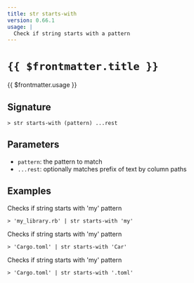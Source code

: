 ```yaml
---
title: str starts-with
version: 0.66.1
usage: |
  Check if string starts with a pattern
---
```


# <code>{{ $frontmatter.title }}</code>

<div style='white-space: pre-wrap;'>{{ $frontmatter.usage }}</div>

## Signature

```> str starts-with (pattern) ...rest```

## Parameters

 -  `pattern`: the pattern to match
 -  `...rest`: optionally matches prefix of text by column paths

## Examples

Checks if string starts with 'my' pattern
```shell
> 'my_library.rb' | str starts-with 'my'
```

Checks if string starts with 'my' pattern
```shell
> 'Cargo.toml' | str starts-with 'Car'
```

Checks if string starts with 'my' pattern
```shell
> 'Cargo.toml' | str starts-with '.toml'
```
